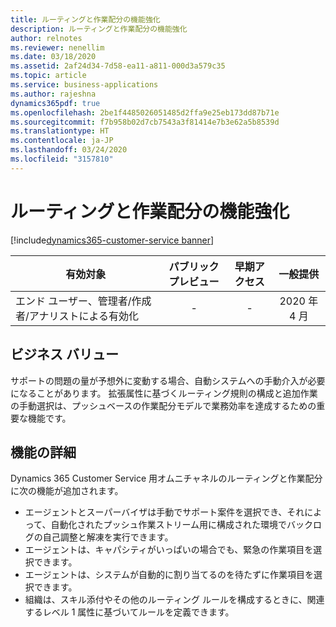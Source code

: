 ```yaml
---
title: ルーティングと作業配分の機能強化
description: ルーティングと作業配分の機能強化
author: relnotes
ms.reviewer: nenellim
ms.date: 03/18/2020
ms.assetid: 2af24d34-7d58-ea11-a811-000d3a579c35
ms.topic: article
ms.service: business-applications
ms.author: rajeshna
dynamics365pdf: true
ms.openlocfilehash: 2be1f4485026051485d2ffa9e25eb173dd87b71e
ms.sourcegitcommit: f7b958b02d7cb7543a3f81414e7b3e62a5b8539d
ms.translationtype: HT
ms.contentlocale: ja-JP
ms.lasthandoff: 03/24/2020
ms.locfileid: "3157810"
---
```

# <a name="routing-and-work-distribution-enhancements"></a>ルーティングと作業配分の機能強化
[!include[dynamics365-customer-service banner](../includes/dynamics365-customer-service.md)]

| 有効対象    |  パブリック プレビュー | 早期アクセス | 一般提供 | 
| ---------- | :----------: |:----------: |:----------: |
|エンド ユーザー、管理者/作成者/アナリストによる有効化|-|-| 2020 年 4 月|


## <a name="business-value"></a>ビジネス バリュー
<!-- bv start -->
サポートの問題の量が予想外に変動する場合、自動システムへの手動介入が必要になることがあります。 拡張属性に基づくルーティング規則の構成と追加作業の手動選択は、プッシュベースの作業配分モデルで業務効率を達成するための重要な機能です。
<!-- bv end -->



## <a name="feature-details"></a>機能の詳細
<!--feature detail start -->
Dynamics 365 Customer Service 用オムニチャネルのルーティングと作業配分に次の機能が追加されます。 

- エージェントとスーパーバイザは手動でサポート案件を選択でき、それによって、自動化されたプッシュ作業ストリーム用に構成された環境でバックログの自己調整と解凍を実行できます。 
- エージェントは、キャパシティがいっぱいの場合でも、緊急の作業項目を選択できます。
- エージェントは、システムが自動的に割り当てるのを待たずに作業項目を選択できます。
- 組織は、スキル添付やその他のルーティング ルールを構成するときに、関連するレベル 1 属性に基づいてルールを定義できます。
<!--feature detail end -->









